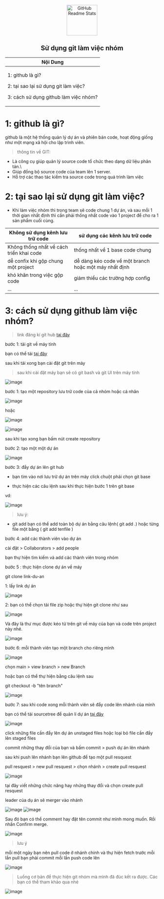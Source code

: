 <p align="center">
 <img width="100px" src="https://upload.wikimedia.org/wikipedia/commons/9/91/Octicons-mark-github.svg" align="center" alt="GitHub Readme Stats" />
 <h2 align="center">Sử dụng git làm việc nhóm</h2>
</p>

<div align="center">
 <table >
  <theader>
  <th>
   Nội Dung 
   </th>
   </theader>
  <tbody>
  <td>
   <p>1: github là gì?</p>
   <p>2: tại sao lại sử dụng git làm việc?</p>
   <p>3: cách sử dụng github làm việc nhóm?</p>
   </td>
   </tbody>
   </table>
</div>

# 1: github là gì?

github là một hệ thống quản lý dự án và phiên bản code, hoạt động giống như một mạng xã hội cho lập trình viên.

>  thông tin về GIT:

- Là công cụ giúp quản lý source code tổ chức theo dạng dữ liệu phân tán.\
- Giúp đồng bộ source code của team lên 1 server.
- Hỗ trợ các thao tác kiểm tra source code trong quá trình làm việc 

# 2: tại sao lại sử dụng git làm việc?

- Khi làm việc nhóm thì trong team sẽ code chung 1 dự án, và sau mỗi 1 thời gian nhất định thì cần phải thống nhất code  vào 1 project để cho ra 1 sản phẩm cuối cùng.

<div>
  <table>
    <thead>
     <th>Không sử dụng kênh lưu trữ code</th>
       <th>sử dụng các kênh lưu trữ code</th>
    </thead>
      <tbody>
        <tr>
          <td>Không thống nhất về cách triển khai code</td>
          <td>thống nhất về 1 base code chung</td>
        </tr>
        <tr>
          <td>dễ confix khi gộp chung một project</td>
          <td>dễ dàng kéo code về một branch hoặc một máy nhất định</td>
        </tr>
        <tr>
          <td>khó khăn trong việc gộp code</td>
          <td>giảm thiểu các trường hợp config</td>
        </tr>
        <tr>
          <td>...</td>
          <td>...</td>
        </tr>
      </tbody>
    </table>
</div>


# 3: cách sử dụng github làm việc nhóm? 

> link đăng kí git hub [tại đây](https://github.com/)

bước 1: tải git về máy tính

bạn có thể tải [tại đây](https://git-scm.com/downloads)

sau khi tải xong bạn cài đặt git trên máy

> sau khi cài đặt máy bạn sẽ có git bash và git UI trên máy tính 

![image](https://user-images.githubusercontent.com/109157942/194497481-c3195ff7-7adb-4d95-92c3-1f030bc54cbf.png)

bước 1: tạo một repository lưu trữ code của cả nhóm hoặc cá nhân 

![image](https://user-images.githubusercontent.com/109157942/194495534-eb1f1daf-0f3a-4bb4-a61f-67084acd2acb.png)

hoặc

![image](https://user-images.githubusercontent.com/109157942/194495696-451b8e2f-2e90-4a19-b8eb-d6376417b8a2.png)

![image](https://user-images.githubusercontent.com/109157942/194496262-15d22b80-f227-4c63-85c2-3731a37c26e1.png)

sau khi tạo xong bạn bấm nút create repository

bước 2: tạo một một dự án 

![image](https://user-images.githubusercontent.com/109157942/194497736-f95d28e8-b6a2-4ca6-a54c-c338dca9c962.png)

bước 3: đẩy dự án lên git hub

- bạn tìm vào nơi lưu trữ dự án trên máy click chuột phải chọn git base 

- thực hiện các câu lệnh sau khi thực hiện bước 1 trên git base 

vd:

![image](https://user-images.githubusercontent.com/109157942/194498202-ba5821e9-4f6a-4dde-af94-c7c2a459beeb.png)

> lưu ý:
 - git add 
    bạn có thể add toàn bộ dự án bằng câu lệnh( git add .) hoặc từng file một bằng ( git add  tenfile )

bước 4: add các thành viên vào dự án 

cài đặt >  Collaborators > add people 

bạn thự hiện tìm kiếm và add các thành viên trong nhóm

bước 5 : thực hiện clone dự án về máy 

git clone link-du-an

1: lấy link dự án 

![image](https://user-images.githubusercontent.com/109157942/194499665-a74ff7d1-9bf4-4efa-be78-28ac1199feff.png)

2: bạn có thể chọn tải file zip hoặc thự hiện git clone như sau 

![image](https://user-images.githubusercontent.com/109157942/194499880-05974934-8def-43d5-b39d-a7cffd83da7f.png)

Và đây là thư mục được kéo từ trên git về máy của bạn và code trên project này nhé.

![image](https://user-images.githubusercontent.com/109157942/194499954-61ce5061-4a32-44eb-95d2-fe7fb0b590f4.png)

bước 6: mỗi thành viên tạo một branch cho riêng mình 

![image](https://user-images.githubusercontent.com/109157942/194500173-3bee5b85-38f4-4f7b-a980-da5838fa32cd.png)

chọn main > view branch > new Branch 

hoặc bạn có thể thự hiện bằng câu lệnh sau 

git checkout -b "tên branch"

![image](https://user-images.githubusercontent.com/109157942/194500577-0c44cde2-7b4c-493d-8543-eaf5a1ad5bf0.png)


bước 7: sau khi code xong mỗi thành viên sẽ đẩy code lên nhánh của mình 

bạn có thể tải sourcetree để quản lí dự án [tại đây](https://www.sourcetreeapp.com/)

![image](https://user-images.githubusercontent.com/109157942/194501209-df911f85-d884-4752-b784-4517dd92e140.png)

click những file cần đẩy lên dự án unstaged files hoặc loại bỏ file cần đẩy lên  staged files

commit những thay đổi của bạn và bấm commit > push dự án lên nhánh 

sau khi push lên nhánh bạn lên github để tạo một pull resquest

pull resquest > new pull resquest > chọn nhánh > create pull resquest

![image](https://user-images.githubusercontent.com/109157942/194502421-3ee6181d-df8e-4e84-877e-f34d0f834ce9.png)

tại đây viết những chức năng hay nhứng thay đổi  và chọn create pull resquest 

leader của dụ án sẽ merger vào nhánh


![image](https://user-images.githubusercontent.com/109157942/194503055-56ff13cd-09b1-4c78-998b-5433bcd2d985.png)
![image](https://user-images.githubusercontent.com/109157942/194503092-f25c92bd-1ac1-4319-a0a4-fa0577372232.png)

Sau đó bạn có thể comment hay đặt tên commit như mình mong muốn. Rồi nhấn Confirm merge.

![image](https://user-images.githubusercontent.com/109157942/194503200-914280f7-6770-40f2-addf-6ccd5b7704ec.png)

> lưu ý 

mỗi một ngày bạn nên pull code ở nhánh chính và thự hiện fetch trước mỗi lần pull 
bạn phải commit mỗi lần push code lên 

![image](https://user-images.githubusercontent.com/109157942/194504044-98ac22df-5f49-4f1e-a034-0f05f3fc6426.png)



> Luồng cơ bản để thực hiện git nhóm mà mình đã đúc kết ra được. Các bạn có thể tham khảo qua nhé


![image](https://user-images.githubusercontent.com/109157942/194503640-41ee1b27-dcbb-44d0-bcf3-026917e2f676.png)







